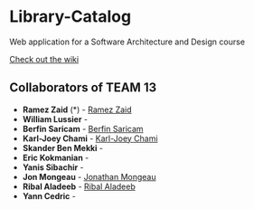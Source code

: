 # Library-Catalog

Web application for a Software Architecture and Design course

[Check out the wiki](https://github.com/ramzouza/Library-Catalog/wiki)


## Collaborators of TEAM 13

* **Ramez Zaid** (*) - [Ramez Zaid](https://github.com/ramzouza) 
* **William Lussier**  -
* **Berfin Saricam** - [Berfin Saricam](https://github.com/GitBsrc) 
* **Karl-Joey Chami** - [Karl-Joey Chami](https://github.com/karlchami)
* **Skander Ben Mekki** -
* **Eric Kokmanian** -
* **Yanis Sibachir** -
* **Jon Mongeau** - [Jonathan Mongeau](https://github.com/jonthemango)
* **Ribal Aladeeb**  - [Ribal Aladeeb](https://github.com/ribal-aladeeb)
* **Yann Cedric** -
